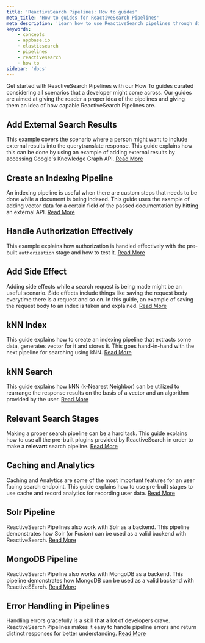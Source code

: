 ```yaml
---
title: 'ReactiveSearch Pipelines: How to guides'
meta_title: 'How to guides for ReactiveSearch Pipelines'
meta_description: 'Learn how to use ReactiveSearch pipelines through different examples'
keywords:
    - concepts
    - appbase.io
    - elasticsearch
    - pipelines
    - reactivesearch
    - how to
sidebar: 'docs'
---
```


Get started with ReactiveSearch Pipelines with our How To guides curated considering all scenarios that a developer might come across. Our guides are aimed at giving the reader a proper idea of the pipelines and giving them an idea of how capable ReactiveSearch Pipelines are.

## Add External Search Results

This example covers the scenario where a person might want to include external results into the querytranslate response. This guide explains how this can be done by using an example of adding external results by accessing Google's Knowledge Graph API. [Read More](add-external-search-results)

## Create an Indexing Pipeline

An indexing pipeline is useful when there are custom steps that needs to be done while a document is being indexed. This guide uses the example of adding vector data for a certain field of the passed documentation by hitting an external API. [Read More](create-an-indexing-pipeline)

## Handle Authorization Effectively

This example explains how authorization is handled effectively with the pre-built `authorization` stage and how to test it. [Read More](handle-authorization-effectively)

## Add Side Effect

Adding side effects while a search request is being made might be an useful scenario. Side effects include things like saving the request body everytime there is a request and so on. In this guide, an example of saving the request body to an index is taken and explained. [Read More](add-side-effect-search-query)

## kNN Index

This guide explains how to create an indexing pipeline that extracts some data, generates vector for it and stores it. This goes hand-in-hand with the next pipeline for searching using kNN. [Read More](knn-indexing)

## kNN Search

This guide explains how kNN (k-Nearest Neighbor) can be utilized to rearrange the response results on the basis of a vector and an algorithm provided by the user. [Read More](knn-response-stage)

## Relevant Search Stages

Making a proper search pipeline can be a hard task. This guide explains how to use all the pre-built plugins provided by ReactiveSearch in order to make a **relevant** search pipeline. [Read More](relevant-search-stages)

## Caching and Analytics

Caching and Analytics are some of the most important features for an user facing search endpoint. This guide explains how to use pre-built stages to use cache and record analytics for recording user data. [Read More](caching-and-recording-analytics)

## Solr Pipeline

ReactiveSearch Pipelines also work with Solr as a backend. This pipeline demonstrates how Solr (or Fusion) can be used as a valid backend with ReactiveSearch. [Read More](solr-pipeline)

## MongoDB Pipeline

ReactiveSearch Pipeline also works with MongoDB as a backend. This pipeline demonstrates how MongoDB can be used as a valid backend with ReactiveSEarch. [Read More](mongodb-pipeline)

## Error Handling in Pipelines

Handling errors gracefully is a skill that a lot of developers crave. ReactiveSearch Pipelines makes it easy to handle pipeline errors and return distinct responses for better understanding. [Read More](error-handling-in-pipeline)
